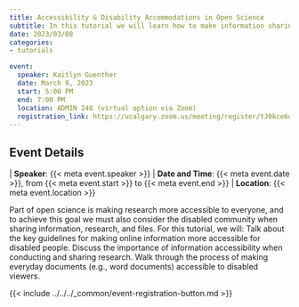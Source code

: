 ```yaml
---
title: Accessibility & Disability Accommodations in Open Science
subtitle: In this tutorial we will learn how to make information sharing more accessible and discuss how we can apply online accommodations to open science and research practices.
date: 2023/03/08
categories:
- tutorials

event:
  speaker: Kaitlyn Guenther
  date: March 9, 2023
  start: 5:00 PM
  end: 7:00 PM
  location: ADMIN 248 (virtual option via Zoom)
  registration_link: https://ucalgary.zoom.us/meeting/register/tJ0kce6qqDgjHNUDkqiDD8UqhaD757U4gjDx
---
```


## Event Details

| __Speaker__: {{< meta event.speaker >}}
| __Date and Time__: {{< meta event.date >}}, from {{< meta event.start >}} to {{< meta event.end >}}
| __Location__: {{< meta event.location >}}

Part of open science is making research more accessible to everyone, and to achieve this goal we must also consider the disabled community when sharing information, research, and files. For this tutorial, we will:
Talk about the key guidelines for making online information more accessible for disabled people.
Discuss the importance of information accessibility when conducting and sharing research.
Walk through the process of making everyday documents (e.g., word documents) accessible to disabled viewers.

{{< include ../../../_common/event-registration-button.md >}}
